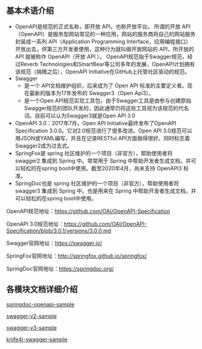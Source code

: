 ## 基本术语介绍
- OpenAPI是规范的正式名称，即开放 API，也称开放平台。 所谓的开放 API（OpenAPI）是服务型网站常见的一种应用，网站的服务商将自己的网站服务封装成一系列 API（Application Programming Interface，应用编程接口）开放出去，供第三方开发者使用，这种行为就叫做开放网站的 API，所开放的 API 就被称作 OpenAPI（开放 API ）。 OpenAPI规范始于Swagger规范，经过Reverb Technologies和SmartBear等公司多年的发展，OpenAPI计划拥有该规范（捐赠之后），OpenAPI Initiative在GitHub上托管社区驱动的规范。
- Swagger
  - 是一个 API文档维护组织，后来成为了 Open API 标准的主要定义者。现在最新的版本为17年发布的 Swagger3（Open Api3）。
  - 是一个Open API规范实现工具包，由于Swagger工具是由参与创建原始Swagger规范的团队开发的，因此通常仍将这些工具视为该规范的代名词。目前可以认为Swagger3就是Open API 3.0
- OpenAPI 3.0：2017年7月，Open API Initiative最终发布了OpenAPI Specification 3.0.0。它对2.0规范进行了很多改进。Open API 3.0规范可以用JSON或YAML编写，并且在记录RESTful API方面做得很好。同时标志着Swagger2成为过去式。
- SpringFox是 spring 社区维护的一个项目（非官方），帮助使用者将 swagger2 集成到 Spring 中。常常用于 Spring 中帮助开发者生成文档，并可以轻松的在spring boot中使用。截至2020年4月，尚未支持 OpenAPI3 标准。
- SpringDoc也是 spring 社区维护的一个项目（非官方），帮助使用者将 swagger3 集成到 Spring 中。也是用来在 Spring 中帮助开发者生成文档，并可以轻松的在spring boot中使用。

OpenAPI规范地址：https://github.com/OAI/OpenAPI-Specification

OpenAPI 3.0规范地址：https://github.com/OAI/OpenAPI-Specification/blob/3.0.1/versions/3.0.0.md

Swagger官网地址：https://swagger.io/

SpringFox官网地址：http://springfox.github.io/springfox/

SpringDoc官网地址：https://springdoc.org/

## 各模块文档详细介绍
[springdoc-openapi-sample](./springdoc-openapi-sample/README.md)

[swagger-v2-sample](./swagger-v2-sample/README.md)

[swagger-v3-sample](./swagger-v3-sample/README.md)

[knife4j-swagger-sample](./knife4j-swagger-sample/README.md)
